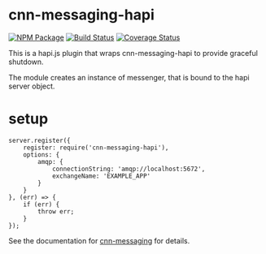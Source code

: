 # cnn-messaging-hapi

[![NPM Package](https://img.shields.io/npm/v/cnn-messaging-hapi.svg?style=flat-square)](https://www.npmjs.org/package/cnn-messaging-hapi)
[![Build Status](https://img.shields.io/travis/cnnlabs/cnn-messaging-hapi.svg?branch=master&style=flat-square)](https://travis-ci.org/cnnlabs/cnn-messaging-hapi)
[![Coverage Status](https://img.shields.io/coveralls/cnnlabs/cnn-messaging-hapi.svg?branch=master&style=flat-square)](https://coveralls.io/github/cnnlabs/cnn-messaging-hapi)

This is a hapi.js plugin that wraps cnn-messaging-hapi to provide graceful shutdown.

The module creates an instance of messenger, that is bound to the hapi server object.

# setup

```
server.register({
    register: require('cnn-messaging-hapi'),
    options: {
        amqp: {
            connectionString: 'amqp://localhost:5672',
            exchangeName: 'EXAMPLE_APP'
        }
    }
}, (err) => {
    if (err) {
        throw err;
    }
});
```

See the documentation for [cnn-messaging](http://github.com/cnnlabs/cnn-messaging) for details.
